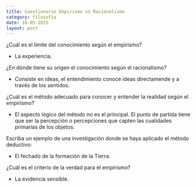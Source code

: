 ```yaml
---
title: Cuestionario Empirismo vs Racionalismo
category: filosofia
date: 18-05-2015
layout: post
---
```


¿Cuál es el límite del conocimiento según el empirismo?
- La experiencia.

¿En dónde tiene su origen el conocimiento según el racionalismo?
- Consiste en ideas, el entendimiento conoce ideas directamende y a través de los sentidos.

¿Cuál es el método adecuado para conocer y entender la realidad según el empirismo?
- El aspecto lógico del método no es el principal. El punto de partida tiene que ser la percepción o percepciones que capten las cualidades primarias de los objetos.

Escriba un ejemplo de una investigación donde se haya aplicado el método deductivo:
- El fechado de la formación de la Tierra.

¿Cuál es el criterio de la verdad para el empirismo?
- La evidencia sensible.
